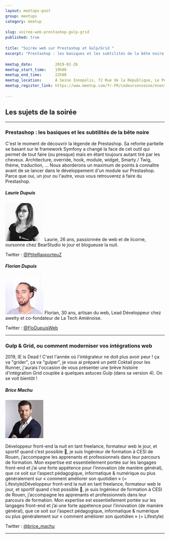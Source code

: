 ```yaml
---
layout: meetups-post
group: meetups
category: meetup

slug: soiree-web-prestashop-gulp-grid
published: true

title: "Soirée web sur Prestashop et Gulp/Grid "
excerpt: "Prestashop : les basiques et les subtilités de la bête noire + Gulp & Grid, ou comment moderniser vos intégrations web"

meetup_date:          2019-02-26
meetup_start_time:    19h00
meetup_end_time:      22h00
meetup_location:      À Seine Innopolis, 72 Rue de la République, Le Petit Quevilly
meetup_register_link: https://www.meetup.com/fr-FR/codeursenseine/events/259086085/

---
```


## Les sujets de la soirée

---

### Prestashop : les basiques et les subtilités de la bête noire

C'est le moment de découvrir la légende de Prestashop. Sa refonte partielle se basant sur le framework Symfony a changé la face de cet outil qui permet de tout faire (ou presque) mais en étant toujours autant tiré par les cheveux. Architecture, override, hook, module, widget, Smarty / Twig, thème, traduction, ... Nous aborderons un maximum de points à connaître avant de se lancer dans le développement d'un module sur Prestashop. Parce que oui, un jour ou l'autre, vous vous retrouverez à faire du Prestashop.

##### Laurie Dupuis

<img src="/images/meetups/speakers/lauriedupuis.jpg" alt="Laurie Dupuis" width="120" class="alignleft" />
Laurie, 26 ans, passionnée de web et de licorne, oursonne chez BearStudio le jour et blogueuse la nuit.

Twitter : [@PtiteRapporteuZ](https://twitter.com/PtiteRapporteuZ)

##### Florian Dupuis

<img src="/images/meetups/speakers/floriandupuis.jpg" alt="Florian DupuisFlorian Dupuis" width="120" class="alignleft" />
Florian, 30 ans, artisan du web, Lead Développeur chez awelty et co-fondateur de La Tech Amiénoise.

Twitter : [@FloDupuisWeb](https://twitter.com/FloDupuisWeb)

---

### Gulp & Grid, ou comment moderniser vos intégrations web

2019, IE is Dead ! C'est l'année où l'intégrateur ne doit plus avoir peur ! ça va "grider", ça va "gulper", je vous ai préparé un petit Coktail pour les Runner, j'aurais l'occasion de vous présenter une brève histoire d'intégration Grid couplée à quelques astuces Gulp (dans sa version 4). On se voit bientôt !

##### Brice Machu

<img src="/images/meetups/speakers/bricemachu.jpg" alt="Brice Machu" width="120" class="alignleft" />

Développeur front-end la nuit en tant freelance, formateur web le jour, et sportif quand c’est possible :slightly_smiling_face:, je suis Ingénieur de formation à CESI de Rouen, j’accompagne les apprenants et professionnels dans leur parcours de formation. Mon expertise est essentiellement portée sur les langages front-end et j’ai une forte appétence pour l’innovation (de manière général), que ce soit sur l’aspect pédagogique, informatique & numérique ou plus généralement sur « comment améliorer son quotidien » (= Lifestyle)Développeur front-end la nuit en tant freelance, formateur web le jour, et sportif quand c’est possible :slightly_smiling_face:, je suis Ingénieur de formation à CESI de Rouen, j’accompagne les apprenants et professionnels dans leur parcours de formation. Mon expertise est essentiellement portée sur les langages front-end et j’ai une forte appétence pour l’innovation (de manière général), que ce soit sur l’aspect pédagogique, informatique & numérique ou plus généralement sur « comment améliorer son quotidien » (= Lifestyle)

Twitter : [@brice_machu](https://twitter.com/brice_machu)

---
